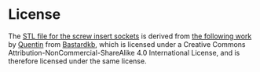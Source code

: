 # License

The [STL file for the screw insert sockets](https://github.com/wulphred/wearabord/blob/main/files/stl/screw-insert-sockets/screw_insert_sockets.stl) is derived from [the following work](https://github.com/Bastardkb/Charybdis/blob/main/files/3x5%20nano/charybdisnano_v2_v187.stl) by [Quentin](https://github.com/bstiq) from [Bastardkb](https://github.com/Bastardkb), which is licensed under a Creative Commons Attribution-NonCommercial-ShareAlike 4.0 International License, and is therefore licensed under the same license.